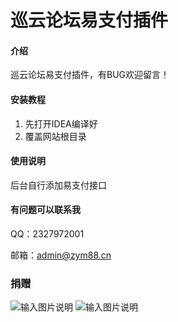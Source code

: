# 巡云论坛易支付插件

#### 介绍
巡云论坛易支付插件，有BUG欢迎留言！


#### 安装教程

1.  先打开IDEA编译好
2.  覆盖网站根目录

#### 使用说明

后台自行添加易支付接口
#### 有问题可以联系我
QQ：2327972001

邮箱：admin@zym88.cn

### 捐赠
![输入图片说明](https://images.gitee.com/uploads/images/2021/1028/133118_c4849e0a_5064834.jpeg "F]`O5YXP(%T@W4E[CSE{`4J.jpg")
![输入图片说明](https://images.gitee.com/uploads/images/2021/1028/133127_e630827e_5064834.jpeg "MS(J158%%1QD3W[A$D(UAGG.jpg")
